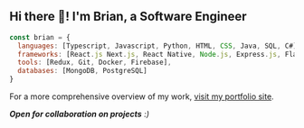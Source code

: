 ## Hi there 👋! I'm Brian, a Software Engineer

```javascript
const brian = {
  languages: [Typescript, Javascript, Python, HTML, CSS, Java, SQL, C#],
  frameworks: [React.js Next.js, React Native, Node.js, Express.js, Flask],
  tools: [Redux, Git, Docker, Firebase],
  databases: [MongoDB, PostgreSQL]
}
```
For a more comprehensive overview of my work, [visit my portfolio site](https://briankalusi.vercel.app/).

<em><b>Open for collaboration on projects</b> :)</em>


<!-- [![Top Langs](https://github-readme-stats.vercel.app/api/top-langs/?username=brianMunyao&layout=compact)](https://github.com/brianMunyao/github-readme-stats) -->

<!--
**brianMunyao/brianMunyao** is a ✨ _special_ ✨ repository because its `README.md` (this file) appears on your GitHub profile.

Here are some ideas to get you started:

- 🔭 I’m currently working on ...
- 🌱 I’m currently learning ...
- 👯 I’m looking to collaborate on ...
- 🤔 I’m looking for help with ...
- 💬 Ask me about ...
- 📫 How to reach me: ...
- 😄 Pronouns: ...
- ⚡ Fun fact: ...
-->
